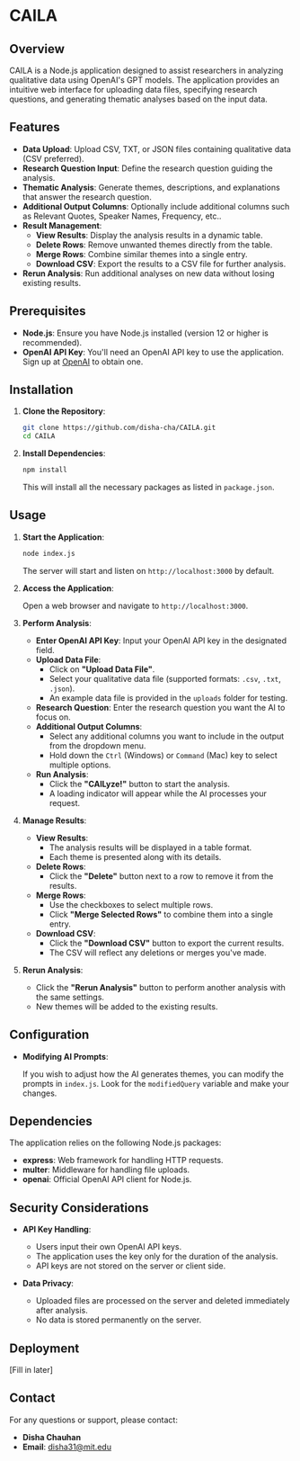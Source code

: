 # CAILA

## Overview

CAILA is a Node.js application designed to assist researchers in analyzing qualitative data using OpenAI's GPT models. The application provides an intuitive web interface for uploading data files, specifying research questions, and generating thematic analyses based on the input data.

## Features

- **Data Upload**: Upload CSV, TXT, or JSON files containing qualitative data (CSV preferred).
- **Research Question Input**: Define the research question guiding the analysis.
- **Thematic Analysis**: Generate themes, descriptions, and explanations that answer the research question.
- **Additional Output Columns**: Optionally include additional columns such as Relevant Quotes, Speaker Names, Frequency, etc..
- **Result Management**:
  - **View Results**: Display the analysis results in a dynamic table.
  - **Delete Rows**: Remove unwanted themes directly from the table.
  - **Merge Rows**: Combine similar themes into a single entry.
  - **Download CSV**: Export the results to a CSV file for further analysis.
- **Rerun Analysis**: Run additional analyses on new data without losing existing results.

## Prerequisites

- **Node.js**: Ensure you have Node.js installed (version 12 or higher is recommended).
- **OpenAI API Key**: You'll need an OpenAI API key to use the application. Sign up at [OpenAI](https://platform.openai.com/signup/) to obtain one.

## Installation

1. **Clone the Repository**:

   ```bash
   git clone https://github.com/disha-cha/CAILA.git
   cd CAILA
   ```

2. **Install Dependencies**:

   ```bash
   npm install
   ```

   This will install all the necessary packages as listed in `package.json`.

## Usage

1. **Start the Application**:

   ```bash
   node index.js
   ```

   The server will start and listen on `http://localhost:3000` by default.

2. **Access the Application**:

   Open a web browser and navigate to `http://localhost:3000`.

3. **Perform Analysis**:

   - **Enter OpenAI API Key**: Input your OpenAI API key in the designated field.
   - **Upload Data File**:
     - Click on **"Upload Data File"**.
     - Select your qualitative data file (supported formats: `.csv`, `.txt`, `.json`).
     - An example data file is provided in the `uploads` folder for testing.
   - **Research Question**: Enter the research question you want the AI to focus on.
   - **Additional Output Columns**:
     - Select any additional columns you want to include in the output from the dropdown menu.
     - Hold down the `Ctrl` (Windows) or `Command` (Mac) key to select multiple options.
   - **Run Analysis**:
     - Click the **"CAILyze!"** button to start the analysis.
     - A loading indicator will appear while the AI processes your request.

4. **Manage Results**:

   - **View Results**:
     - The analysis results will be displayed in a table format.
     - Each theme is presented along with its details.
   - **Delete Rows**:
     - Click the **"Delete"** button next to a row to remove it from the results.
   - **Merge Rows**:
     - Use the checkboxes to select multiple rows.
     - Click **"Merge Selected Rows"** to combine them into a single entry.
   - **Download CSV**:
     - Click the **"Download CSV"** button to export the current results.
     - The CSV will reflect any deletions or merges you've made.

5. **Rerun Analysis**:

   - Click the **"Rerun Analysis"** button to perform another analysis with the same settings.
   - New themes will be added to the existing results.

## Configuration

- **Modifying AI Prompts**:

  If you wish to adjust how the AI generates themes, you can modify the prompts in `index.js`. Look for the `modifiedQuery` variable and make your changes.

## Dependencies

The application relies on the following Node.js packages:

- **express**: Web framework for handling HTTP requests.
- **multer**: Middleware for handling file uploads.
- **openai**: Official OpenAI API client for Node.js.

## Security Considerations

- **API Key Handling**:

  - Users input their own OpenAI API keys.
  - The application uses the key only for the duration of the analysis.
  - API keys are not stored on the server or client side.

- **Data Privacy**:

  - Uploaded files are processed on the server and deleted immediately after analysis.
  - No data is stored permanently on the server.

## Deployment

[Fill in later]

## Contact

For any questions or support, please contact:

- **Disha Chauhan**
- **Email**: [disha31@mit.edu](mailto:disha31@mit.edu)
